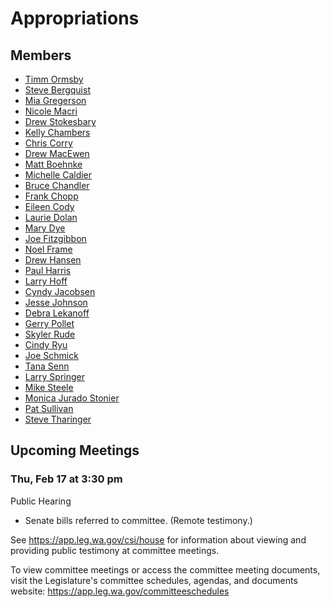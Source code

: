 # Appropriations
## Members
* [Timm Ormsby](/person/leg/timm.ormsby.md)
* [Steve Bergquist](/person/leg/steve.bergquist.md)
* [Mia Gregerson](/person/leg/mia.gregerson.md)
* [Nicole Macri](/person/leg/nicole.macri.md)
* [Drew Stokesbary](/person/leg/drew.stokesbary.md)
* [Kelly Chambers](/person/leg/chambers_ke.md)
* [Chris Corry](/person/leg/corry_ch.md)
* [Drew MacEwen](/person/leg/drew.macewen.md)
* [Matt Boehnke](/person/leg/boehnke_ma.md)
* [Michelle Caldier](/person/leg/michelle.caldier.md)
* [Bruce Chandler](/person/leg/bruce.chandler.md)
* [Frank Chopp](/person/leg/frank.chopp.md)
* [Eileen Cody](/person/leg/eileen.cody.md)
* [Laurie Dolan](/person/leg/laurie.dolan.md)
* [Mary Dye](/person/leg/mary.dye.md)
* [Joe Fitzgibbon](/person/leg/joe.fitzgibbon.md)
* [Noel Frame](/person/leg/noel.frame.md)
* [Drew Hansen](/person/leg/drew.hansen.md)
* [Paul Harris](/person/leg/paul.harris.md)
* [Larry Hoff](/person/leg/hoff_la.md)
* [Cyndy Jacobsen](/person/leg/cyndy.jacobsen.md)
* [Jesse Johnson](/person/leg/johnson_je.md)
* [Debra Lekanoff](/person/leg/lekanoff_de.md)
* [Gerry Pollet](/person/leg/gerry.pollet.md)
* [Skyler Rude](/person/leg/rude_sk.md)
* [Cindy Ryu](/person/leg/cindy.ryu.md)
* [Joe Schmick](/person/leg/joe.schmick.md)
* [Tana Senn](/person/leg/tana.senn.md)
* [Larry Springer](/person/leg/larry.springer.md)
* [Mike Steele](/person/leg/mike.steele.md)
* [Monica Jurado Stonier](/person/leg/monica.stonier.md)
* [Pat Sullivan](/person/leg/pat.sullivan.md)
* [Steve Tharinger](/person/leg/steve.tharinger.md)
## Upcoming Meetings
### Thu, Feb 17 at 3:30 pm
Public Hearing
* Senate bills referred to committee. (Remote testimony.)

See https://app.leg.wa.gov/csi/house for information about viewing and providing public testimony at committee meetings.

To view committee meetings or access the committee meeting documents, visit the Legislature's committee schedules, agendas, and documents website:  https://app.leg.wa.gov/committeeschedules
